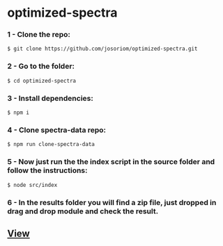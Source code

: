 # optimized-spectra

### 1 - Clone the repo:
`$ git clone https://github.com/josoriom/optimized-spectra.git`

### 2 - Go to the folder:
`$ cd optimized-spectra`

### 3 - Install dependencies:
`$ npm i`

### 4 - Clone spectra-data repo:
`$ npm run clone-spectra-data`

### 5 - Now just run the the index script in the source folder and follow the instructions:
`$ node src/index`

### 6 - In the results folder you will find a zip file, just dropped in drag and drop module and check the result.

## [View](https://my.cheminfo.org/?viewURL=https%3A%2F%2Fmyviews.cheminfo.org%2Fdb%2Fvisualizer%2Fentry%2F4e1fdf26efcd1243cc240a3af0dc3b95%2Fview.json)


